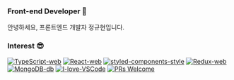 ### Front-end Developer 👋

안녕하세요, 프론트엔드 개발자 정규현입니다.

### Interest 😎

[![TypeScript-web](https://img.shields.io/badge/TypeScript-web-007ACC.svg?logo=typescript)](https://www.typescriptlang.org/)
[![React-web](https://img.shields.io/badge/React-hooks-61DAFB.svg?logo=react)](https://reactjs.org/)
[![styled-components-style](https://img.shields.io/badge/%F0%9F%92%85%20styled--components-CssInJs-orange.svg)](https://github.com/styled-components/styled-components)
[![Redux-web](https://img.shields.io/badge/Redux-web-764ABC.svg?logo=redux)](https://redux.js.org/)
[![MongoDB-db](https://img.shields.io/badge/MongoDB-Database-47A248.svg?logo=mongodb)](https://redux.js.org/)
[![I-love-VSCode](https://img.shields.io/badge/I%20love-VSCode-007ACC.svg?logo=visualstudiocode)](https://code.visualstudio.com/)
[![PRs Welcome](https://img.shields.io/badge/PRs-welcome-181717.svg?logo=github)](https://github.com/JungKyuHyun)
